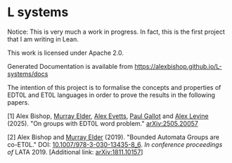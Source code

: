 # L systems

Notice: This is very much a work in progress. In fact, this is the first project that I am writing in Lean.

This work is licensed under Apache 2.0.

Generated Documentation is available from https://alexbishop.github.io/L-systems/docs

The intention of this project is to formalise the concepts and properties of EDT0L and ET0L languages in order to prove the results in the following papers.

[1] Alex Bishop, <a href="https://sites.google.com/site/melderau" target="_blank">Murray Elder</a>, <a href="https://sites.google.com/view/aevetts/home" target="_blank">Alex Evetts</a>, <a href="https://chercheurs.lille.inria.fr/pgallot/" target="_blank">Paul Gallot</a> and <a href="https://alex-a-levine.github.io/" target="_blank">Alex Levine</a> (2025). "On groups with EDT0L word problem." <a href="https://arxiv.org/abs/2505.20057" target="_blank">arXiv:2505.20057</a>

[2] Alex Bishop and <a href="https://sites.google.com/site/melderau" target="_blank">Murray Elder</a> (2019). "Bounded Automata Groups are co-ET0L." DOI:&nbsp;<a href="https://doi.org/10.1007/978-3-030-13435-8_6" target="_blank">10.1007/978-3-030-13435-8_6</a>. <i>In conference proceedings of</i> LATA 2019.  [Additional link: <a href="https://arxiv.org/abs/1811.10157" target="_blank">arXiv:1811.10157</a>]

